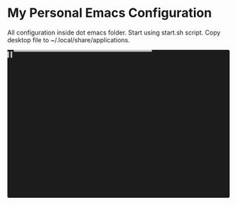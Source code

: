 # My Personal Emacs Configuration

All configuration inside dot emacs folder.
Start using start.sh script.
Copy desktop file to ~/.local/share/applications.

![emacs](emacs.svg "Basic Emacs in action")
